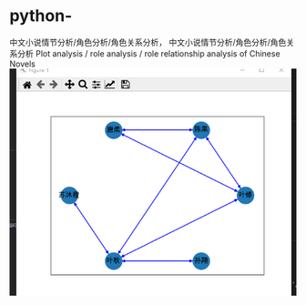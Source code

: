 # python-
中文小说情节分析/角色分析/角色关系分析， 中文小说情节分析/角色分析/角色关系分析 Plot analysis / role analysis / role relationship analysis of Chinese Novels
![image](https://github.com/yuanren88/python-/blob/master/%E5%85%A8%E8%81%8C%E9%AB%98%E6%89%8B%E5%85%B3%E7%B3%BB%E5%88%86%E6%9E%90.gif)
